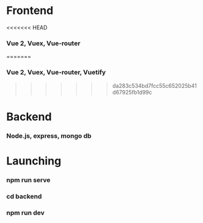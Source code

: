 # Frontend
<<<<<<< HEAD
### Vue 2, Vuex, Vue-router
=======
### Vue 2, Vuex, Vue-router, Vuetify
>>>>>>> da283c534bd7fcc55c652025b41d67925fb1d99c
# Backend
### Node.js, express, mongo db
# Launching
### npm run serve
### cd backend
### npm run dev
